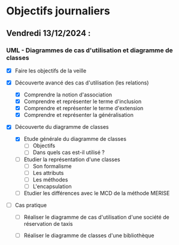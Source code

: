# Objectifs journaliers

## Vendredi 13/12/2024 :

### UML - Diagrammes de cas d'utilisation et diagramme de classes

- [x] Faire les objectifs de la veille

- [x] Découverte avancé des cas d'utilisation (les relations)
  - [x] Comprendre la notion d'association
  - [x] Comprendre et représenter le terme d'inclusion
  - [x] Comprendre et représenter le terme d'extension
  - [x] Comprendre et représenter la généralisation
  
- [x] Découverte du diagramme de classes
  - [x] Etude générale du diagramme de classes
    - [ ] Objectifs
	- [ ] Dans quels cas est-il utilisé ?
  - [ ] Etudier la représentation d'une classes
    - [ ] Son formalisme
	- [ ] Les attributs
	- [ ] Les méthodes
	- [ ] L'encapsulation
  - [ ] Etudier les différences avec le MCD de la méthode MERISE
  
- [ ] Cas pratique
  - [ ] Réaliser le diagramme de cas d'utilisation d'une société de réservation de taxis
  - [ ] Réaliser le diagramme de classes d'une bibliothèque
  